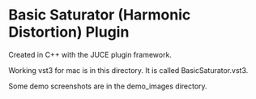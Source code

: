 # Basic Saturator (Harmonic Distortion) Plugin

Created in C++ with the JUCE plugin framework.

Working vst3 for mac is in this directory. It is called BasicSaturator.vst3. 

Some demo screenshots are in the demo_images directory. 
